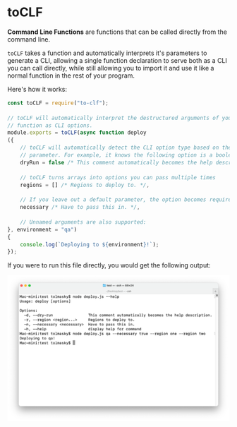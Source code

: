 # toCLF

**Command Line Functions** are functions that can be called directly from the command line.

`toCLF` takes a function and automatically interprets it's parameters to generate a CLI, allowing a single function declaration to serve both as a CLI you can call directly, while still allowing you to import it and use it like a normal function in the rest of your program.

Here's how it works:

```javascript
const toCLF = require("to-clf");

// toCLF will automatically interpret the destructured arguments of your
// function as CLI options.
module.exports = toCLF(async function deploy
({
    // toCLF will automatically detect the CLI option type based on the default
    // parameter. For example, it knows the following option is a boolean:
    dryRun = false /* This comment automatically becomes the help description. */,

    // toCLF turns arrays into options you can pass multiple times
    regions = [] /* Regions to deploy to. */,

    // If you leave out a default parameter, the option becomes required.
    necessary /* Have to pass this in. */,

    // Unnamed arguments are also supported:
}, environment = "qa")
{
    console.log(`Deploying to ${environment}!`);
});
```

If you were to run this file directly, you would get the following output:

![Terminal output of example deploy function run directly as a CLI program](/to-clf/README/terminal-output.png)
